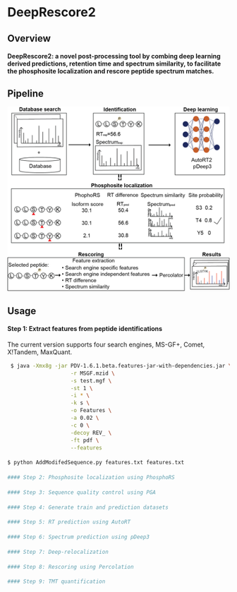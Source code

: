 # DeepRescore2

## Overview

#### DeepRescore2: a novel post-processing tool by combing deep learning derived predictions, retention time and spectrum similarity, to facilitate the phosphosite localization and rescore peptide spectrum matches. 


## Pipeline

![DeepRescore2 pipeline](Images/Figure1.png)


## Usage
#### Step 1: Extract features from peptide identifications

The current version supports four search engines, MS-GF+, Comet, X!Tandem, MaxQuant.

```sh
 $ java -Xmx8g -jar PDV-1.6.1.beta.features-jar-with-dependencies.jar \
                    -r MSGF.mzid \
                    -s test.mgf \
                    -st 1 \
                    -i * \
                    -k s \
                    -o Features \
                    -a 0.02 \
                    -c 0 \
                    -decoy REV_ \
                    -ft pdf \
                    --features

$ python AddModifedSequence.py features.txt features.txt

#### Step 2: Phosphosite localization using PhosphoRS

#### Step 3: Sequence quality control using PGA

#### Step 4: Generate train and prediction datasets

#### Step 5: RT prediction using AutoRT

#### Step 6: Spectrum prediction using pDeep3

#### Step 7: Deep-relocalization

#### Step 8: Rescoring using Percolation

#### Step 9: TMT quantification
